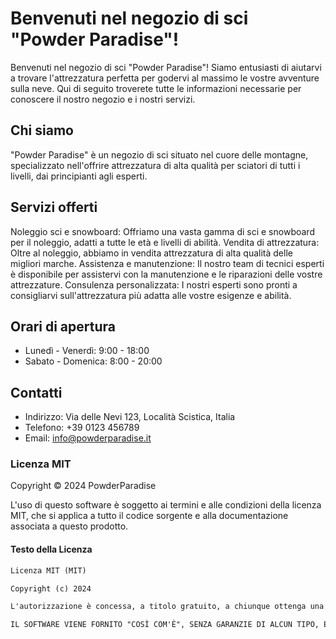 


# **Benvenuti nel negozio di sci "Powder Paradise"!**
Benvenuti nel negozio di sci "Powder Paradise"! Siamo entusiasti di aiutarvi a trovare l'attrezzatura perfetta per godervi al massimo le vostre avventure sulla neve. Qui di seguito troverete tutte le informazioni necessarie per conoscere il nostro negozio e i nostri servizi.

## **Chi siamo**
"Powder Paradise" è un negozio di sci situato nel cuore delle montagne, specializzato nell'offrire attrezzatura di alta qualità per sciatori di tutti i livelli, dai principianti agli esperti.

## **Servizi offerti**
Noleggio sci e snowboard: Offriamo una vasta gamma di sci e snowboard per il noleggio, adatti a tutte le età e livelli di abilità.
Vendita di attrezzatura: Oltre al noleggio, abbiamo in vendita attrezzatura di alta qualità delle migliori marche.
Assistenza e manutenzione: Il nostro team di tecnici esperti è disponibile per assistervi con la manutenzione e le riparazioni delle vostre attrezzature.
Consulenza personalizzata: I nostri esperti sono pronti a consigliarvi sull'attrezzatura più adatta alle vostre esigenze e abilità.

## **Orari di apertura**
- Lunedì - Venerdì: 9:00 - 18:00
- Sabato - Domenica: 8:00 - 20:00

## **Contatti**
- Indirizzo: Via delle Nevi 123, Località Scistica, Italia
- Telefono: +39 0123 456789
- Email: info@powderparadise.it

### Licenza MIT

Copyright © 2024 PowderParadise

L'uso di questo software è soggetto ai termini e alle condizioni della licenza MIT, che si applica a tutto il codice sorgente e alla documentazione associata a questo prodotto.

#### Testo della Licenza

```markdown
Licenza MIT (MIT)

Copyright (c) 2024

L'autorizzazione è concessa, a titolo gratuito, a chiunque ottenga una copia di questo software e dei file di documentazione associati (il "Software"), di operare il Software senza restrizioni, incluse, senza limitazioni, le utilizzazioni di diritto di svolgere, copiare, modificare, combinare, pubblicare, distribuire, concedere in sublicenza e/o vendere copie del Software e di consentire alle persone a cui è fornito il Software di farlo, a condizione che venga inclusa la seguente nota di copyright e questa autorizzazione in tutte le copie o parti sostanziali del Software.

IL SOFTWARE VIENE FORNITO "COSÌ COM'È", SENZA GARANZIE DI ALCUN TIPO, ESPRESSE O IMPLICITE, INCLUSE, MA NON SOLO, LE GARANZIE DI COMMERCIABILITÀ, IDONEITÀ A UNO SCOPO PARTICOLARE E NON VIOLAZIONE. IN NESSUN CASO GLI AUTORI O I DETENTORI DEL COPYRIGHT SARANNO RESPONSABILI PER QUALSIASI RICHIESTA, DANNI O ALTRE RESPONSABILITÀ, SIA IN UN'AZIONE DI CONTRATTO, TORTO O ALTRO, DERIVANTE DA, FUORI O IN CONNESSIONE CON IL SOFTWARE O L'USO O ALTRE OPERAZIONI NEL SOFTWARE.
